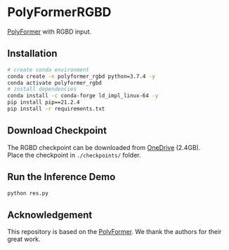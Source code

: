 # PolyFormerRGBD
[PolyFormer](https://github.com/amazon-science/polygon-transformer) with RGBD input. 

## Installation
```bash
# create conda environment
conda create -n polyformer_rgbd python=3.7.4 -y
conda activate polyformer_rgbd
# install dependencies
conda install -c conda-forge ld_impl_linux-64 -y
pip install pip==21.2.4
pip install -r requirements.txt
```

## Download Checkpoint
The RGBD checkpoint can be downloaded from [OneDrive](https://mailsucasaccn-my.sharepoint.com/:u:/g/personal/fandongxuan24_mails_ucas_ac_cn/EWjgenjkHyVPmCXY0HW_tS8B6VgA8f_mIoJyMxfYlEenbA?e=PK49Ive) (2.4GB).  
Place the checkpoint in `./checkpoints/` folder.  

## Run the Inference Demo
```bash
python res.py
```

## Acknowledgement
This repository is based on the [PolyFormer](https://github.com/amazon-science/polygon-transformer). We thank the authors for their great work.